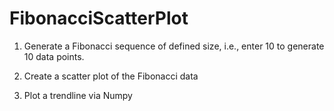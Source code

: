 # FibonacciScatterPlot

1) Generate a Fibonacci sequence of defined size, i.e., enter 10 to generate 10 data points.

2) Create a scatter plot of the Fibonacci data

3) Plot a trendline via Numpy
